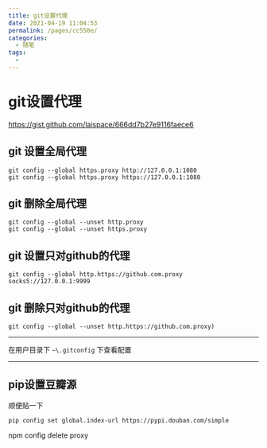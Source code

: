 ```yaml
---
title: git设置代理
date: 2021-04-19 11:04:53
permalink: /pages/cc550e/
categories:
  - 随笔
tags:
  - 
---
```

# git设置代理  

https://gist.github.com/laispace/666dd7b27e9116faece6    

## git 设置全局代理

```    
git config --global https.proxy http://127.0.0.1:1080    
git config --global https.proxy https://127.0.0.1:1080    
```

## git 删除全局代理

```
git config --global --unset http.proxy        
git config --global --unset https.proxy    
```

## git 设置只对github的代理

```
git config --global http.https://github.com.proxy socks5://127.0.0.1:9999
```

## git 删除只对github的代理

```
git config --global --unset http.https://github.com.proxy)
```

---

在用户目录下 `~\.gitconfig` 下查看配置

--- 

## pip设置豆瓣源

顺便贴一下 

```
pip config set global.index-url https://pypi.douban.com/simple
```

npm config delete proxy    
